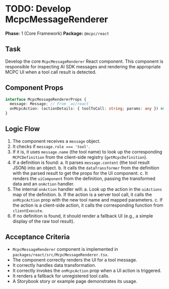 # TODO: Develop McpcMessageRenderer

**Phase:** 1 (Core Framework)
**Package:** `@mcpc/react`

## Task

Develop the core `McpcMessageRenderer` React component. This component is responsible for inspecting AI SDK messages and rendering the appropriate MCPC UI when a tool call result is detected.

## Component Props

```typescript
interface McpcMessageRendererProps {
  message: Message; // From `ai/react`
  onMcpcAction: (actionDetails: { toolToCall: string; params: any }) => void;
}
```

## Logic Flow

1.  The component receives a `message` object.
2.  It checks if `message.role === 'tool'`.
3.  If it is, it uses `message.name` (the tool name) to look up the corresponding `MCPCDefinition` from the client-side registry (`getMcpcDefinition`).
4.  If a definition is found:
    a. It parses `message.content` (the tool result JSON) into an object.
    b. It calls the `dataTransformer` from the definition with the parsed result to get the props for the UI component.
    c. It renders the `uiComponent` from the definition, passing the transformed data and an `onAction` handler.
5.  The internal `onAction` handler will:
    a. Look up the action in the `uiActions` map of the definition.
    b. If the action is a server tool call, it calls the `onMcpcAction` prop with the new tool name and mapped parameters.
    c. If the action is a client-side action, it calls the corresponding function from `clientExecute`.
6.  If no definition is found, it should render a fallback UI (e.g., a simple display of the raw tool result).

## Acceptance Criteria

-   `McpcMessageRenderer` component is implemented in `packages/react/src/McpcMessageRenderer.tsx`.
-   The component correctly renders the UI for a tool message.
-   It correctly handles data transformation.
-   It correctly invokes the `onMcpcAction` prop when a UI action is triggered.
-   It renders a fallback for unregistered tool calls.
-   A Storybook story or example page demonstrates its usage.
